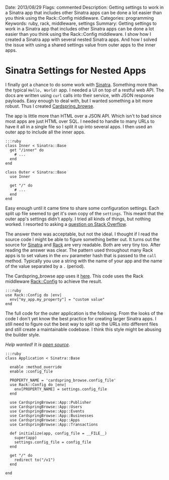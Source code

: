 Date: 2013/08/29
Flags: commented
Description: Getting settings to work in a Sinatra app that includes other Sinatra apps can be done a lot easier than you think using the Rack::Config middleware.
Categories: programming
Keywords: ruby, rack, middleware, settings
Summary: Getting settings to work in a Sinatra app that includes other Sinatra apps can be done a lot easier than you think using the Rack::Config middleware. I show how I created a Sinatra app with several nested Sinatra apps. And how I solved the issue with using a shared settings value from outer apps to the inner apps.

# Sinatra Settings for Nested Apps

I finally got a chance to do some work with [Sinatra][]. Something more than the typical `Hello, World!` app. I needed a UI on top of a restful web API. The docs are written using `curl` calls into their service, with JSON response payloads. Easy enough to deal with, but I wanted something a bit more robust. Thus I created [Cardspring_browse][].

The app is little more than HTML over a JSON API. Which isn't to bad since most apps are just HTML over SQL. I needed to handle to many URLs to have it all in a single file so I split it up into several apps. I then used an outer app to include all the inner apps.

    :::ruby
    class Inner < Sinatra::Base
      get "/inner" do
        # ...
      end
    end

    class Outer < Sinatra::Base
      use Inner

      get "/" do
        # ...
      end
    end

Easy enough until it came time to share some configuration settings.  Each split up file seemed to get it's own copy of the `settings`. This meant that the outer app's settings didn't apply. I tried all kinds of things, but nothing worked. I resorted to asking a [question on Stack Overflow][2].

The answer there was acceptable, but not the ideal. I thought if I read the source code I might be able to figure something better out. It turns out the source for [Sinatra][3] and [Rack][] are very readable. Both are very tiny too. After reading the answer was clear. The pattern used throughout many Rack apps is to set values in the `env` parameter hash that is passed to the `call` method. Typically you use a string with the name of your app and the name of the value separated by a `.` (period).

The Cardspring_browse app uses it [here][1]. This code uses the Rack middleware [Rack::Config][4] to achieve the result.

    :::ruby
    use Rack::Config do |env|
      env["my_app.my_property"] = "custom value"
    end

The full code for the outer application is the following. From the looks of the code I don't yet know the best practice for creating larger Sinatra apps. I still need to figure out the best way to split up the URLs into different files and still create a maintainable codebase. I think this style might be abusing the builder style.

*Help wanted! It is [open source][5].*

    :::ruby
    class Application < Sinatra::Base

      enable :method_override
      enable :config_file

      PROPERTY_NAME = 'cardspring_browse.config_file'
      use Rack::Config do |env|
        env[PROPERTY_NAME] = settings.config_file
      end

      use CardspringBrowse::App::Publisher
      use CardspringBrowse::App::Users
      use CardspringBrowse::App::Events
      use CardspringBrowse::App::Businesses
      use CardspringBrowse::App::Apps
      use CardspringBrowse::App::Transactions

      def initialize(app, config_file = __FILE__)
        super(app)
        settings.config_file = config_file
      end

      get "/" do
        redirect to("/v1")
      end

    end

[1]: https://github.com/jjasonclark/cardspring_browse/blob/intro_blog_post/lib/cardspring_browse/application.rb#L15-L18
[2]: http://stackoverflow.com/questions/18320823/sharing-yaml-config-files-between-sinatra-and-rails
[3]: http:github.com/sinatra/sinatra
[4]: https://github.com/rack/rack/blob/master/lib/rack/config.rb
[5]: https://github.com/jjasonclark/cardspring_browse/blob/intro_blog_post/LICENSE.txt
[sinatra]: http://sinatrarb.com
[cardspring_browse]: https://github.com/jjasonclark/cardspring_browse
[rack]: http://github.com/rack/rack
